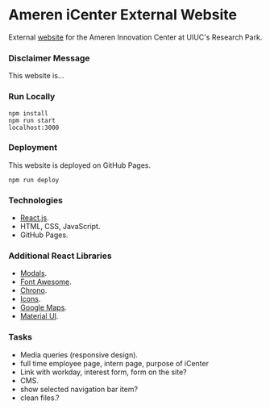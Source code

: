 # Ameren iCenter External Website

External [website](https://amerenicenter.github.io/) for the Ameren Innovation Center at UIUC's Research Park.

### Disclaimer Message

This website is...

### Run Locally

```
npm install
npm run start
localhost:3000
```

### Deployment

This website is deployed on GitHub Pages.

```
npm run deploy

```

### Technologies

- [React.js](https://reactjs.org/).
- HTML, CSS, JavaScript.
- GitHub Pages.

### Additional React Libraries

- [Modals](https://www.npmjs.com/package/react-modal).
- [Font Awesome](https://fontawesome.com/v5/docs/web/use-with/react).
- [Chrono](https://github.com/prabhuignoto/react-chrono#scrollable).
- [Icons](https://react-icons.github.io/react-icons).
- [Google Maps](https://www.npmjs.com/package/@googlemaps/react-wrapper).
- [Material UI](https://mui.com/).

### Tasks

- Media queries (responsive design).
- full time employee page, intern page, purpose of iCenter
- Link with workday, interest form, form on the site?
- CMS.
- show selected navigation bar item?
- clean files.?

